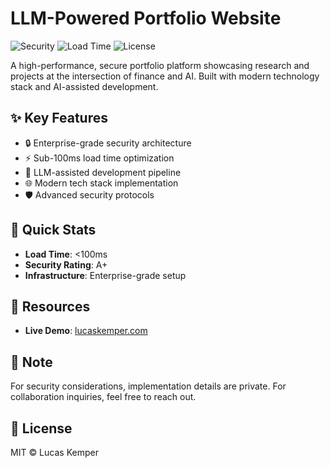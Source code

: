 # LLM-Powered Portfolio Website

![Security](https://img.shields.io/badge/Security-A+-darkgreen) ![Load Time](https://img.shields.io/badge/Load%20Time-<100ms-brightgreen) ![License](https://img.shields.io/badge/License-MIT-blue)

A high-performance, secure portfolio platform showcasing research and projects at the intersection of finance and AI. Built with modern technology stack and AI-assisted development.

## ✨ Key Features

- 🔒 Enterprise-grade security architecture
- ⚡ Sub-100ms load time optimization
- 🤖 LLM-assisted development pipeline
- 🌐 Modern tech stack implementation
- 🛡️ Advanced security protocols

## 🚀 Quick Stats
- **Load Time**: <100ms
- **Security Rating**: A+
- **Infrastructure**: Enterprise-grade setup

## 🔗 Resources
- **Live Demo**: [lucaskemper.com](https://lucaskemper.com)

## 📝 Note

For security considerations, implementation details are private. For collaboration inquiries, feel free to reach out.

## 📜 License

MIT © Lucas Kemper
